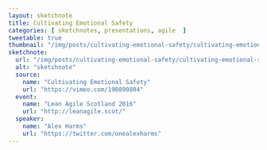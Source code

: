 ```yaml
---
layout: sketchnote
title: Cultivating Emotional Safety
categories: [ sketchnotes, presentations, agile  ]
tweetable: true
thumbnail: "/img/posts/cultivating-emotional-safety/cultivating-emotional-safety.png"
sketchnote:
  url: "/img/posts/cultivating-emotional-safety/cultivating-emotional-safety.png"
  alt: "sketchnote"
  source:
    name: "Cultivating Emotional Safety"
    url: "https://vimeo.com/190890804"
  event:
    name: "Lean Agile Scotland 2016"
    url: "http://leanagile.scot/"
  speaker:
    name: "Alex Harms"
    url: "https://twitter.com/onealexharms"
---
```

